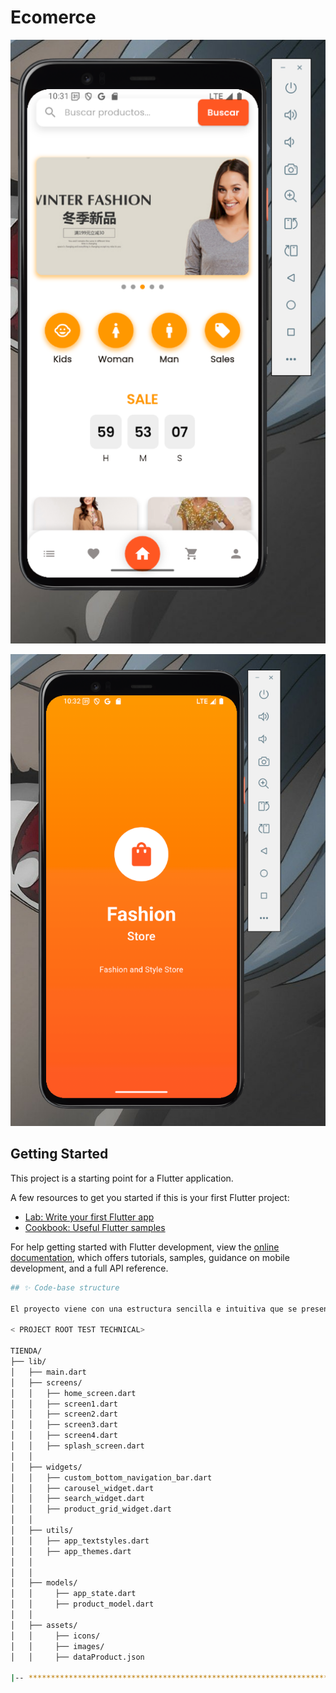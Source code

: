 # Ecomerce 

![alt text](img1_readme.png) 

![alt text](img2_readme.png)


## Getting Started

This project is a starting point for a Flutter application.

A few resources to get you started if this is your first Flutter project:

- [Lab: Write your first Flutter app](https://docs.flutter.dev/get-started/codelab)
- [Cookbook: Useful Flutter samples](https://docs.flutter.dev/cookbook)

For help getting started with Flutter development, view the
[online documentation](https://docs.flutter.dev/), which offers tutorials,
samples, guidance on mobile development, and a full API reference.


```bash
## ✨ Code-base structure

El proyecto viene con una estructura sencilla e intuitiva que se presenta a continuación:

< PROJECT ROOT TEST TECHNICAL>

TIENDA/
├── lib/
│   ├── main.dart
│   ├── screens/
│   │   ├── home_screen.dart
│   │   ├── screen1.dart
│   │   ├── screen2.dart
│   │   ├── screen3.dart
│   │   ├── screen4.dart
│   │   ├── splash_screen.dart
│   │  
│   ├── widgets/
│   │   ├── custom_bottom_navigation_bar.dart
│   │   ├── carousel_widget.dart
│   │   ├── search_widget.dart
│   │   ├── product_grid_widget.dart
│   │   
│   ├── utils/
│   │   ├── app_textstyles.dart
│   │   ├── app_themes.dart
│   │
│   │       
│   ├── models/
│   │     ├── app_state.dart
│   │     ├── product_model.dart
│   │     
│   ├── assets/
│   │     ├── icons/
│   │     ├── images/
│   │     ├── dataProduct.json

|-- ************************************************************************

```

<br />
